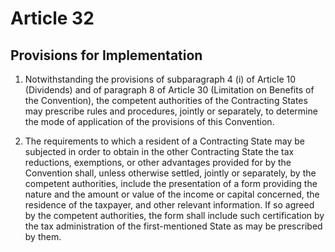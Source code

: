 # Article 32
## Provisions for Implementation

1. Notwithstanding the provisions of subparagraph 4 (i) of Article 10 (Dividends) and of
paragraph 8 of Article 30 (Limitation on Benefits of the Convention), the competent authorities
of the Contracting States may prescribe rules and procedures, jointly or separately, to determine
the mode of application of the provisions of this Convention.

2. The requirements to which a resident of a Contracting State may be subjected in order to
obtain in the other Contracting State the tax reductions, exemptions, or other advantages
provided for by the Convention shall, unless otherwise settled, jointly or separately, by the
competent authorities, include the presentation of a form providing the nature and the amount or
value of the income or capital concerned, the residence of the taxpayer, and other relevant
information. If so agreed by the competent authorities, the form shall include such certification
by the tax administration of the first-mentioned State as may be prescribed by them.
